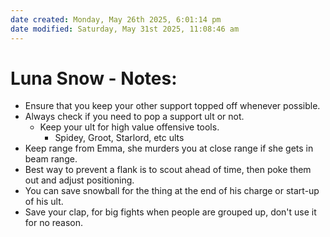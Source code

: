 ```yaml
---
date created: Monday, May 26th 2025, 6:01:14 pm
date modified: Saturday, May 31st 2025, 11:08:46 am
---
```


# Luna Snow - Notes:

- Ensure that you keep your other support topped off whenever possible.
- Always check if you need to pop a support ult or not.
	- Keep your ult for high value offensive tools.
		- Spidey, Groot, Starlord, etc ults
- Keep range from Emma, she murders you at close range if she gets in beam range.
- Best way to prevent a flank is to scout ahead of time, then poke them out and adjust positioning.
- You can save snowball for the thing at the end of his charge or start-up of his ult.
- Save your clap, for big fights when people are grouped up, don't use it for no reason.
